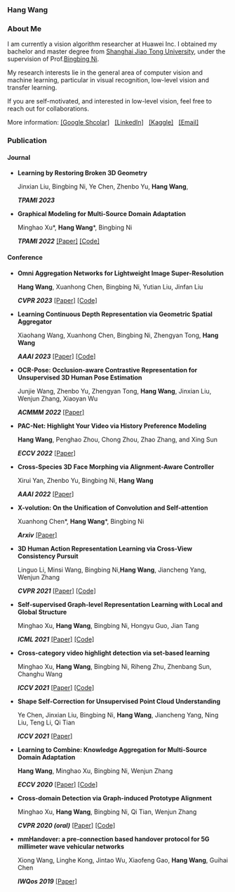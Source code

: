 ### Hang Wang


### About Me
I am currently a vision algorithm researcher at Huawei Inc. I obtained my bachelor and  master degree from [Shanghai Jiao Tong University](http://en.sjtu.edu.cn/), under the supervision of Prof.[Bingbing Ni](https://scholar.google.com/citations?user=eUbmKwYAAAAJ&hl). 

My research interests lie in the general area of computer vision and machine learning, particular in visual recognition, low-level vision and transfer learning. 

If you are self-motivated, and interested in low-level vision, feel free to reach out for collaborations.

More information: [[Google Shcolar]](https://scholar.google.com/citations?user=r8UKYQYAAAAJ&hl)  &nbsp; [[LinkedIn]](https://www.linkedin.cn/in/%E8%88%AA-%E7%8E%8B-771a09168/) &nbsp;  [[Kaggle]](https://www.kaggle.com/sjtuwh)  &nbsp; [[Email]](francis970625@gmail.com)

<!-- Here is my CV: [[CV (EN)]](CV_EN.pdf), [[CV (中文)]](CV_CN.pdf). -->

### Publication

#### Journal

* **Learning by Restoring Broken 3D Geometry**

  Jinxian Liu, Bingbing Ni, Ye Chen, Zhenbo Yu, **Hang Wang**,

  _**TPAMI 2023**_ 
  
  
* **Graphical Modeling for Multi-Source Domain Adaptation**

  Minghao Xu*, **Hang Wang***, Bingbing Ni

  _**TPAMI 2022**_ [[Paper]](https://arxiv.org/pdf/2104.13057.pdf) [[Code]](https://github.com/Francis0625/Graphical-Modeling-for-Multi-Source-Domain-Adaptation)
  

#### Conference

* **Omni Aggregation Networks for Lightweight Image Super-Resolution**

  **Hang Wang**, Xuanhong Chen, Bingbing Ni, Yutian Liu, Jinfan Liu

  _**CVPR 2023**_ [[Paper]]() [[Code]](https://github.com/Francis0625/Omni-SR)
  

* **Learning Continuous Depth Representation via Geometric Spatial Aggregator**

  Xiaohang Wang, Xuanhong Chen, Bingbing Ni, Zhengyan Tong, **Hang Wang**

  _**AAAI 2023**_ [[Paper]](https://arxiv.org/pdf/2212.03499.pdf) [[Code]](https://github.com/nana01219/GeoDSR)
  
  	
* **OCR-Pose: Occlusion-aware Contrastive Representation for Unsupervised 3D Human Pose Estimation**

  Junjie Wang, Zhenbo Yu, Zhengyan Tong, **Hang Wang**, Jinxian Liu, Wenjun Zhang, Xiaoyan Wu
  
    _**ACMMM 2022**_ [[Paper]](https://dl.acm.org/doi/abs/10.1145/3503161.3547780) 
    

* **PAC-Net: Highlight Your Video via History Preference Modeling**

  **Hang Wang**, Penghao Zhou, Chong Zhou, Zhao Zhang, and Xing Sun

  _**ECCV 2022**_ [[Paper]](https://www.ecva.net/papers/eccv_2022/papers_ECCV/papers/136940602.pdf) 
  
  
* **Cross-Species 3D Face Morphing via Alignment-Aware Controller**

  Xirui Yan, Zhenbo Yu, Bingbing Ni, **Hang Wang**

  _**AAAI 2022**_ [[Paper]](https://ojs.aaai.org/index.php/AAAI/article/view/20208) 
  
  
* **X-volution: On the Unification of Convolution and Self-attention**

  Xuanhong Chen*, **Hang Wang***, Bingbing Ni

  _**Arxiv**_ [[Paper]](https://arxiv.org/pdf/2106.02253.pdf) 
  

* **3D Human Action Representation Learning via Cross-View Consistency Pursuit**
  
  Linguo Li, Minsi Wang, Bingbing Ni,**Hang Wang**, Jiancheng Yang, Wenjun Zhang
  
  _**CVPR 2021**_ [[Paper]](https://openaccess.thecvf.com/content/CVPR2021/papers/Li_3D_Human_Action_Representation_Learning_via_Cross-View_Consistency_Pursuit_CVPR_2021_paper.pdf) [[Code]](https://github.com/LinguoLi/CrosSCLR)
  

* **Self-supervised Graph-level Representation Learning with Local and Global Structure**

  Minghao Xu, **Hang Wang**, Bingbing Ni, Hongyu Guo, Jian Tang

  _**ICML 2021**_ [[Paper]](http://proceedings.mlr.press/v139/xu21g/xu21g.pdf) [[Code]](https://github.com/DeepGraphLearning/GraphLoG)
  
  
* **Cross-category video highlight detection via set-based learning**

  Minghao Xu, **Hang Wang**, Bingbing Ni, Riheng Zhu, Zhenbang Sun, Changhu Wang

  _**ICCV 2021**_ [[Paper]](https://openaccess.thecvf.com/content/ICCV2021/papers/Xu_Cross-Category_Video_Highlight_Detection_via_Set-Based_Learning_ICCV_2021_paper.pdf) [[Code]](https://github.com/ChrisAllenMing/Cross_Category_Video_Highlight)

* **Shape Self-Correction for Unsupervised Point Cloud Understanding**

  Ye Chen, Jinxian Liu, Bingbing Ni, **Hang Wang**, Jiancheng Yang, Ning Liu, Teng Li, Qi Tian
  
  _**ICCV 2021**_ [[Paper]](https://openaccess.thecvf.com/content/ICCV2021/papers/Chen_Shape_Self-Correction_for_Unsupervised_Point_Cloud_Understanding_ICCV_2021_paper.pdf)
  
  
* **Learning to Combine: Knowledge Aggregation for Multi-Source Domain Adaptation**

  **Hang Wang**, Minghao Xu, Bingbing Ni, Wenjun Zhang

  _**ECCV 2020**_ [[Paper]](https://www.ecva.net/papers/eccv_2020/papers_ECCV/papers/123530715.pdf) [[Code]](https://github.com/ChrisAllenMing/LtC-MSDA)


* **Cross-domain Detection via Graph-induced Prototype Alignment**

  Minghao Xu, **Hang Wang**, Bingbing Ni, Qi Tian, Wenjun Zhang

  _**CVPR 2020 (oral)**_ [[Paper]](https://openaccess.thecvf.com/content_CVPR_2020/papers/Xu_Cross-Domain_Detection_via_Graph-Induced_Prototype_Alignment_CVPR_2020_paper.pdf) [[Code]](https://github.com/ChrisAllenMing/GPA-detection)
  

* **mmHandover: a pre-connection based handover protocol for 5G millimeter wave vehicular networks**

  Xiong Wang, Linghe Kong, Jintao Wu, Xiaofeng Gao, **Hang Wang**, Guihai Chen

  _**IWQos 2019**_ [[Paper]](https://dl.acm.org/doi/pdf/10.1145/3326285.3329037)
  

